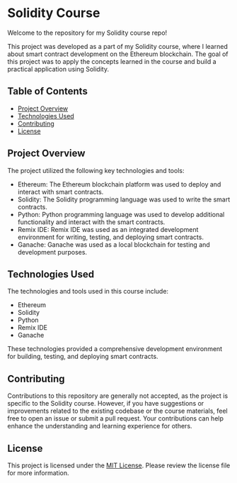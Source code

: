 # Solidity Course 

Welcome to the repository for my Solidity course repo!

This project was developed as a part of my Solidity course, where I learned about smart contract development on the Ethereum blockchain. The goal of this project was to apply the concepts learned in the course and build a practical application using Solidity.

## Table of Contents

- [Project Overview](#project-overview)
- [Technologies Used](#technologies-used)
- [Contributing](#contributing)
- [License](#license)

## Project Overview

The project utilized the following key technologies and tools:

- Ethereum: The Ethereum blockchain platform was used to deploy and interact with smart contracts.
- Solidity: The Solidity programming language was used to write the smart contracts.
- Python: Python programming language was used to develop additional functionality and interact with the smart contracts.
- Remix IDE: Remix IDE was used as an integrated development environment for writing, testing, and deploying smart contracts.
- Ganache: Ganache was used as a local blockchain for testing and development purposes.

## Technologies Used

The technologies and tools used in this course include:

- Ethereum
- Solidity
- Python
- Remix IDE
- Ganache

These technologies provided a comprehensive development environment for building, testing, and deploying smart contracts.

## Contributing

Contributions to this repository are generally not accepted, as the project is specific to the Solidity course. However, if you have suggestions or improvements related to the existing codebase or the course materials, feel free to open an issue or submit a pull request. Your contributions can help enhance the understanding and learning experience for others.

## License

This project is licensed under the [MIT License](LICENSE). Please review the license file for more information.
